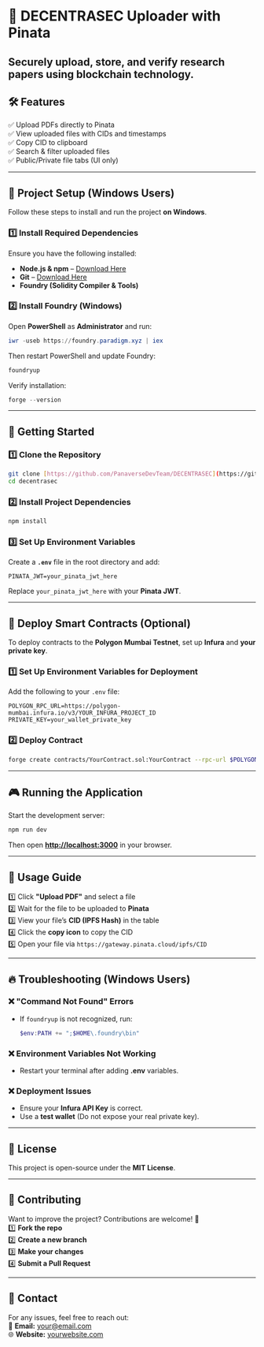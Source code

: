 # 🚀 DECENTRASEC Uploader with Pinata
## Securely upload, store, and verify research papers using blockchain technology.


## 🛠 Features
✅ Upload PDFs directly to Pinata  
✅ View uploaded files with CIDs and timestamps  
✅ Copy CID to clipboard  
✅ Search & filter uploaded files  
✅ Public/Private file tabs (UI only)  

---

## 📂 **Project Setup (Windows Users)**
Follow these steps to install and run the project **on Windows**.

### **1️⃣ Install Required Dependencies**
Ensure you have the following installed:

- **Node.js & npm** – [Download Here](https://nodejs.org/)
- **Git** – [Download Here](https://git-scm.com/)
- **Foundry (Solidity Compiler & Tools)**

### **2️⃣ Install Foundry (Windows)**
Open **PowerShell** as **Administrator** and run:

```powershell
iwr -useb https://foundry.paradigm.xyz | iex
```

Then restart PowerShell and update Foundry:
```powershell
foundryup
```

Verify installation:
```powershell
forge --version
```

---

## 🚀 **Getting Started**
### **1️⃣ Clone the Repository**
```sh
git clone [https://github.com/PanaverseDevTeam/DECENTRASEC](https://github.com/PanaverseDevTeam/DECENTRASEC)
cd decentrasec
```

### **2️⃣ Install Project Dependencies**
```sh
npm install
```

### **3️⃣ Set Up Environment Variables**
Create a **`.env`** file in the root directory and add:

```env
PINATA_JWT=your_pinata_jwt_here
```

Replace `your_pinata_jwt_here` with your **Pinata JWT**.

---

## 📡 **Deploy Smart Contracts (Optional)**
To deploy contracts to the **Polygon Mumbai Testnet**, set up **Infura** and **your private key**.

### **1️⃣ Set Up Environment Variables for Deployment**
Add the following to your `.env` file:

```env
POLYGON_RPC_URL=https://polygon-mumbai.infura.io/v3/YOUR_INFURA_PROJECT_ID
PRIVATE_KEY=your_wallet_private_key
```

### **2️⃣ Deploy Contract**
```sh
forge create contracts/YourContract.sol:YourContract --rpc-url $POLYGON_RPC_URL --private-key $PRIVATE_KEY --broadcast
```

---

## 🎮 **Running the Application**
Start the development server:
```sh
npm run dev
```

Then open **[http://localhost:3000](http://localhost:3000)** in your browser.

---

## 🎯 **Usage Guide**
1️⃣ Click **"Upload PDF"** and select a file  
2️⃣ Wait for the file to be uploaded to **Pinata**  
3️⃣ View your file’s **CID (IPFS Hash)** in the table  
4️⃣ Click the **copy icon** to copy the CID  
5️⃣ Open your file via `https://gateway.pinata.cloud/ipfs/CID`  

---

## 🔥 **Troubleshooting (Windows Users)**
### ❌ **"Command Not Found" Errors**
- If `foundryup` is not recognized, run:
  ```powershell
  $env:PATH += ";$HOME\.foundry\bin"
  ```

### ❌ **Environment Variables Not Working**
- Restart your terminal after adding **.env** variables.

### ❌ **Deployment Issues**
- Ensure your **Infura API Key** is correct.
- Use a **test wallet** (Do not expose your real private key).

---

## 📜 **License**
This project is open-source under the **MIT License**.

---

## 🤝 **Contributing**
Want to improve the project? Contributions are welcome! 🚀  
1️⃣ **Fork the repo**  
2️⃣ **Create a new branch**  
3️⃣ **Make your changes**  
4️⃣ **Submit a Pull Request**  

---

## 📩 **Contact**
For any issues, feel free to reach out:  
📧 **Email:** your@email.com  
🌐 **Website:** [yourwebsite.com](https://yourwebsite.com)  

